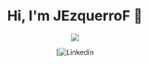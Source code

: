 <div align="center">
<h1 align="center">Hi, I'm JEzquerroF</a> 👋</h1>
<div align="center">
<img src="https://esemanal.mx/revista/wp-content/uploads/2024/07/portadagaming-780x470.jpg">

[![Linkedin](https://www.linkedin.com/in/javier-ezquerro-fuentes-5a494a319/)
<!--
**JEzquerroF/JEzquerroF** is a ✨ _special_ ✨ repository because its `README.md` (this file) appears on your GitHub profile.

Here are some ideas to get you started:

- 🔭 I’m currently working on ...
- 🌱 I’m currently learning ...
- 👯 I’m looking to collaborate on ...
- 🤔 I’m looking for help with ...
- 💬 Ask me about ...
- 📫 How to reach me: ...
- 😄 Pronouns: ...
- ⚡ Fun fact: ...
-->
